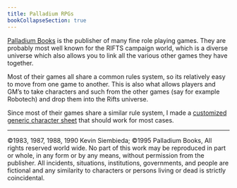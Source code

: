 ```yaml
---
title: Palladium RPGs
bookCollapseSection: true
---
```

[Palladium Books](https://www.palladiumbooks.com/) is the publisher of many fine role playing games. They are probably most well known for the RIFTS campaign world, which is a diverse universe which also allows you to link all the various other games they have together.

Most of their games all share a common rules system, so its relatively easy to move from one game to another. This is also what allows players and GM’s to take characters and such from the other games (say for example Robotech) and drop them into the Rifts universe.

Since most of their games share a similar rule system, I made a [customized generic character sheet](palladium-cs.pdf) that should work for most cases.

***
©1983, 1987, 1988, 1990 Kevin Siembieda; ©1995 Palladium Books, All rights reserved world wide. No part of this work may be reproduced in part or whole, in any form or by any means, without permission from the publisher. All incidents, situations, institutions, governments, and people are fictional and any similarity to characters or persons living or dead is strictly coincidental.
